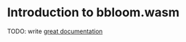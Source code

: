 # Introduction to bbloom.wasm

TODO: write [great documentation](http://jacobian.org/writing/what-to-write/)
